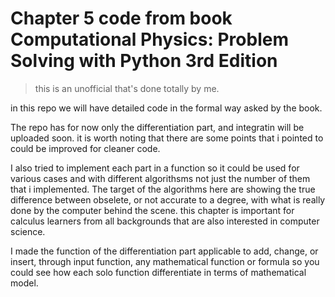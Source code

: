 # Chapter 5 code from book **Computational Physics: Problem Solving with Python 3rd Edition**
> this is an unofficial that's done totally by me.

in this repo we will have detailed code in the formal way asked by the book.

The repo has for now only the differentiation part, and integratin will be uploaded soon. it is worth noting that there are some points that i pointed to could be improved for cleaner code.

I also tried to implement each part in a function so it could be used for various cases and with different algorithsms not just the number of them that i implemented.
The target of the algorithms here are showing the true difference between obselete, or not accurate to a degree, with what is really done by the computer behind the scene.
this chapter is important for calculus learners from all backgrounds that are also interested in computer science.

I made the function of the differentiation part applicable to add, change, or insert, through input function, any mathematical function or formula so you could see how each 
solo function differentiate in terms of mathematical model.
